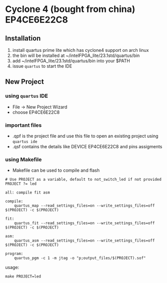 # Cyclone 4 (bought from china) EP4CE6E22C8

## Installation


1. install quartus prime lite which has cyclone4 support on arch linux
2. the bin will be installed at ~/intelFPGA_lite/23.1std/quartus/bin
3. add ~/intelFPGA_lite/23.1std/quartus/bin into your $PATH
4. issue `quartus` to start the IDE

## New Project

### using `quartus` IDE

- File -> New Project Wizard 
- choose EP4CE6E22C8

### important files
- <project name>.qpf is the project file and use this file to open an existing project using `quartus ide`
- <project name>.qsf contains the details like DEVICE EP4CE6E22C8 and pins assigments


### using Makefile
- Makefile can be used to compile and flash 
```
# Use PROJECT as a variable, default to not_switch_led if not provided
PROJECT ?= led

all: compile fit asm

compile:
	quartus_map --read_settings_files=on --write_settings_files=off $(PROJECT) -c $(PROJECT)

fit:
	quartus_fit --read_settings_files=on --write_settings_files=off $(PROJECT) -c $(PROJECT)

asm:
	quartus_asm --read_settings_files=on --write_settings_files=off $(PROJECT) -c $(PROJECT)

program:
	quartus_pgm -c 1 -m jtag -o "p;output_files/$(PROJECT).sof"
```

usage:

```
make PROJECT=led
```

